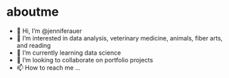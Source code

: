 # aboutme
- 👋 Hi, I’m @jenniferauer
- 👀 I’m interested in data analysis, veterinary medicine, animals, fiber arts, and reading
- 🌱 I’m currently learning data science
- 💞️ I’m looking to collaborate on portfolio projects
- 📫 How to reach me ...
